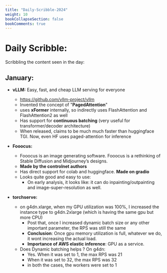 ```yaml
---
title: "Daily-Scribble-2024"
weight: 10
bookCollapseSection: false
bookComments: true
---
```


# Daily Scribble: 

Scribbling the content seen in the day: 

## January: 

- **vLLM:** Easy, fast, and cheap LLM serving for everyone
    - https://github.com/vllm-project/vllm 
    - Invented the concept of "**PagedAttention**"
    - uses **xFormer** internally, so indirectly uses FlashAttention and FlashAttention2 as well 
    - Has support for **continuous batching** (very useful for transformer/decoder architecture)
    - When released, claims to be much much faster than huggingface TGI. Now, even HF uses paged-attention for inference 

- **Fooocus:**
    - Fooocus is an image generating software. Fooocus is a rethinking of Stable Diffusion and Midjourney’s designs. 
    - **Made by the controlnet authors** 
    - Has direct support for colab and huggingface. **Made on gradio**
    - Looks quite good and easy to use: 
        - On early analysis, it looks like: it can do inpainting/outpainting and image-super-resolution as well. 

- **torchserve:**
    - on g4dn.xlarge, when my GPU utilization was 100%, I increased the instance type to g4dn.2xlarge (which is having the same gpu but more CPU) 
        - Post that, once I increased dynamic batch size or any other important parameter, the RPS was still the same
        - **Conclusion**: Once gpu memory utilization is full, whatever we do, it wont increasing the actual load. 
        - **Importance of AWS elastic inference**: GPU as a service. 
    - Does Dynamic batching helps ? On g4dn:
        - Yes. When it was set to 1, the max RPS was 21
        - When it was set to 32, the max RPS was 32 
        - in both the cases, the workers were set to 1